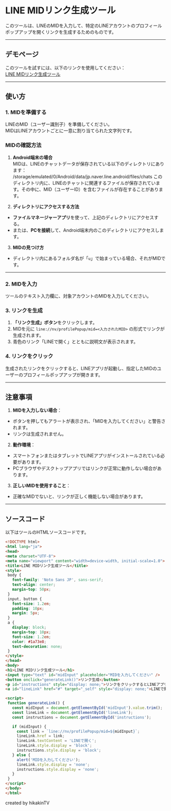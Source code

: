 # LINE MIDリンク生成ツール

このツールは、LINEのMIDを入力して、特定のLINEアカウントのプロフィールポップアップを開くリンクを生成するためのものです。

---

## デモページ
このツールを試すには、以下のリンクを使用してください：  
[LINE MIDリンク生成ツール]( )

---

## 使い方

### 1. MIDを準備する
LINEのMID（ユーザー識別子）を準備してください。  
MIDはLINEアカウントごとに一意に割り当てられた文字列です。

### MIDの確認方法

1. **Android端末の場合**  
   MIDは、LINEのチャットデータが保存されている以下のディレクトリにあります：
/storage/emulated/0/Android/data/jp.naver.line.android/files/chats
このディレクトリ内に、LINEのチャットに関連するファイルが保存されています。その中に、MID（ユーザーID）を含むファイルが存在することがあります。

2. **ディレクトリにアクセスする方法**  
- **ファイルマネージャーアプリ**を使って、上記のディレクトリにアクセスする。
- または、**PCを接続**して、Android端末内のこのディレクトリにアクセスします。

3. **MIDの見つけ方**  
- ディレクトリ内にあるフォルダ名が「`u`」で始まっている場合、それがMIDです。

---

### 2. MIDを入力
ツールのテキスト入力欄に、対象アカウントのMIDを入力してください。

### 3. リンクを生成
1. **「リンク生成」ボタン**をクリックします。
2. MIDを元に `line://nv/profilePopup/mid=<入力されたMID>` の形式でリンクが生成されます。
3. 青色のリンク「LINEで開く」とともに説明文が表示されます。

### 4. リンクをクリック
生成されたリンクをクリックすると、LINEアプリが起動し、指定したMIDのユーザーのプロフィールポップアップが開きます。

---

## 注意事項
1. **MIDを入力しない場合**：
- ボタンを押してもアラートが表示され、「MIDを入力してください」と警告されます。
- リンクは生成されません。

2. **動作環境**：
- スマートフォンまたはタブレットでLINEアプリがインストールされている必要があります。
- PCブラウザやデスクトップアプリではリンクが正常に動作しない場合があります。

3. **正しいMIDを使用すること**：
- 正確なMIDでないと、リンクが正しく機能しない場合があります。

---

## ソースコード
以下はツールのHTMLソースコードです。

```html
<!DOCTYPE html>
<html lang="ja">
<head>
<meta charset="UTF-8">
<meta name="viewport" content="width=device-width, initial-scale=1.0">
<title>LINE MIDリンク生成ツール</title>
<style>
 body {
   font-family: 'Noto Sans JP', sans-serif;
   text-align: center;
   margin-top: 50px;
 }
 input, button {
   font-size: 1.2em;
   padding: 10px;
   margin: 5px;
 }
 a {
   display: block;
   margin-top: 10px;
   font-size: 1.2em;
   color: #1a73e8;
   text-decoration: none;
 }
</style>
</head>
<body>
<h1>LINE MIDリンク生成ツール</h1>
<input type="text" id="midInput" placeholder="MIDを入力してください" />
<button onclick="generateLink()">リンク生成</button>
<p id="instructions" style="display: none;">リンクをクリックするとLINEアプリで開きます。</p>
<a id="lineLink" href="#" target="_self" style="display: none;">LINEで開く</a>

<script>
 function generateLink() {
   const midInput = document.getElementById('midInput').value.trim();
   const lineLink = document.getElementById('lineLink');
   const instructions = document.getElementById('instructions');

   if (midInput) {
     const link = `line://nv/profilePopup/mid=${midInput}`;
     lineLink.href = link;
     lineLink.textContent = 'LINEで開く';
     lineLink.style.display = 'block';
     instructions.style.display = 'block';
   } else {
     alert('MIDを入力してください');
     lineLink.style.display = 'none';
     instructions.style.display = 'none';
   }
 }
</script>
</body>
</html>
```

created by hikakinTV
